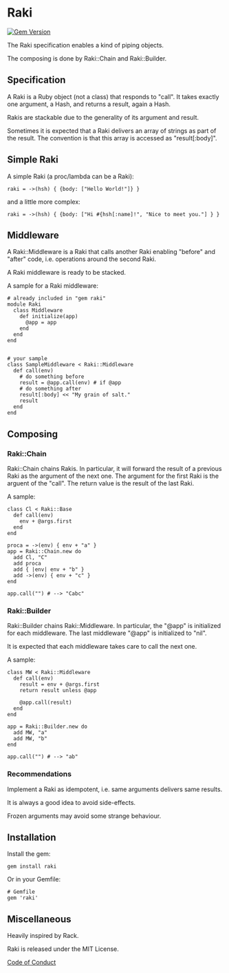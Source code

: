 # Raki
[![Gem Version](https://badge.fury.io/rb/raki.png)](http://badge.fury.io/rb/raki)

The Raki specification enables a kind of piping objects.

The composing is done by Raki::Chain and Raki::Builder.

## Specification

A Raki is a Ruby object (not a class) that responds to "call".
It takes exactly one argument, a Hash, and returns a result, again a Hash.

Rakis are stackable due to the generality of its argument and result.

Sometimes it is expected that a Raki delivers an array of strings as
part of the result.
The convention is that this array is accessed as "result[:body]".

## Simple Raki

A simple Raki (a proc/lambda can be a Raki):

~~~
raki = ->(hsh) { {body: ["Hello World!"]} }
~~~

and a little more complex:

~~~
raki = ->(hsh) { {body: ["Hi #{hsh[:name]!", "Nice to meet you."] } }
~~~

## Middleware

A Raki::Middleware is a Raki that calls another Raki enabling
"before" and "after" code, i.e. operations around the second Raki.

A Raki middleware is ready to be stacked.

A sample for a Raki middleware:

~~~~
# already included in "gem raki"
module Raki
  class Middleware
    def initialize(app)
      @app = app
    end
  end
end


# your sample
class SampleMiddleware < Raki::Middleware
  def call(env)
    # do something before
    result = @app.call(env) # if @app
    # do something after
    result[:body] << "My grain of salt."
    result
  end
end
~~~~

## Composing

### Raki::Chain

Raki::Chain chains Rakis.
In particular, it will forward the result of a previous Raki
as the argument of the next one.
The argument for the first Raki is the arguent of the "call".
The return value is the result of the last Raki.

A sample:

~~~
class Cl < Raki::Base
  def call(env)
    env + @args.first
  end
end

proca = ->(env) { env + "a" }
app = Raki::Chain.new do
  add Cl, "C"
  add proca
  add { |env| env + "b" }
  add ->(env) { env + "c" }
end

app.call("") # --> "Cabc"
~~~

### Raki::Builder

Raki::Builder chains Raki::Middleware.
In particular, the "@app" is initialized for each middleware.
The last middleware "@app" is initialized to "nil".

It is expected that each middleware takes care to call the next one.

A sample:

~~~
class MW < Raki::Middleware
  def call(env)
    result = env + @args.first
    return result unless @app

    @app.call(result)
  end
end

app = Raki::Builder.new do
  add MW, "a"
  add MW, "b"
end

app.call("") # --> "ab"

~~~

### Recommendations

Implement a Raki as idempotent, i.e. same arguments delivers same results.

It is always a good idea to avoid side-effects.

Frozen arguments may avoid some strange behaviour.

## Installation

Install the gem:

~~~
gem install raki
~~~

Or in your Gemfile:

~~~
# Gemfile
gem 'raki'
~~~

## Miscellaneous

Heavily inspired by Rack.

Raki is released under the MIT License.

[Code of Conduct](https://github.com/matique/matique/blob/main/CODE_OF_CONDUCT.md)
